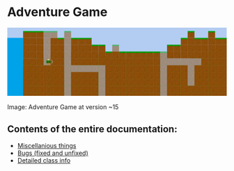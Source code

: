 # Adventure Game

![The big image here can't load for some reason](/documentation/randomScreenshot.png)

Image: Adventure Game at version ~15

## Contents of the entire documentation:
- [Miscellanious things](/documentation/misc.md)
- [Bugs (fixed and unfixed)](/documentation/bugs.md)
- [Detailed class info](/documentation/classes.md)